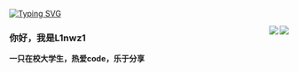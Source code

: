 [![Typing SVG](https://readme-typing-svg.herokuapp.com?pause=500&lines=Hi+there+%F0%9F%91%8B;I'm+L1nwz1)](https://git.io/typing-svg)

<img align="right" src="https://github-readme-stats.vercel.app/api?username=L1nwz1&theme=prussian&show_icons=true&count_private=true&hide=contribs,issues" />

<img align="right" src="https://github-readme-stats.vercel.app/api/top-langs/?username=L1nwz1&layout=compact&theme=algolia&hide=html,css,JavaScript" />

### 你好，我是L1nwz1
**一只在校大学生，热爱code，乐于分享**


<!--![](https://visitor-badge.glitch.me/badge?page_id=L1nwz1.readme)>

- :smile:  CSDN : [Lin-1](https://blog.csdn.net/Linwz1?spm=1000.2115.3001.5343)
- :blowfish:  哔哩哔哩 : [凛冽谷的伊鲁席尔](https://b23.tv/sDI6qfD))
action=home&__biz=MzkyNDI4OTc1OA==&scene=124&uin=&key=&devicetype=Windows+10+x64&version=63030532&lang=zh_CN&a8scene=7&fontgear=2) 

**技术栈介绍**
- 前端：三件套 Vue.js
- 后端：Spring Boot C++ Linux
- 数据库：SQL Server MySQL
- 以上我都不怎么会用

![Metrics](https://metrics.lecoq.io/L1nwz1?template=classic&base=header%2C%20activity%2C%20community%2C%20repositories%2C%20metadata&base.indepth=false&base.hireable=false&base.skip=false&config.timezone=Asia%2FShanghai)

